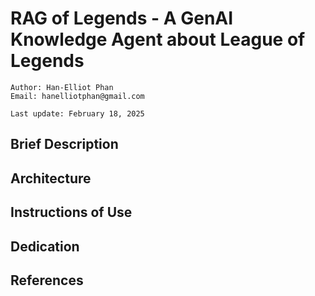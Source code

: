 # RAG of Legends - A GenAI Knowledge Agent about League of Legends

```
Author: Han-Elliot Phan
Email: hanelliotphan@gmail.com

Last update: February 18, 2025
```

## Brief Description

## Architecture

## Instructions of Use

## Dedication

## References